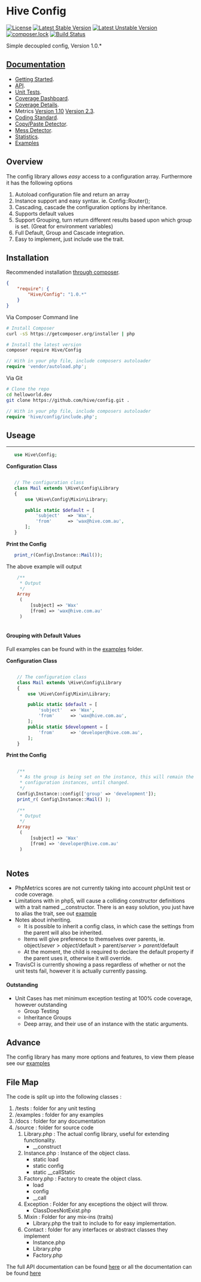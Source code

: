 # Hive Config
[![License](https://poser.pugx.org/hive/config/license?format=flat-square)](https://packagist.org/packages/hive/config)
[![Latest Stable Version](https://poser.pugx.org/hive/config/v/stable?format=flat-square)](https://packagist.org/packages/hive/config)
[![Latest Unstable Version](https://poser.pugx.org/hive/config/v/unstable?format=flat-square)](https://packagist.org/packages/hive/config)
[![composer.lock](https://poser.pugx.org/hive/config/composerlock?format=flat-square)](https://packagist.org/packages/hive/config)
[![Build Status](https://img.shields.io/travis/hive/config/master.svg?style=flat-square)](https://travis-ci.org/hive/config)


Simple decoupled config, Version 1.0.*


## [Documentation](https://hive.github.io/config/)

 * [Getting Started](https://hive.github.io/config/).
 * [API](https://hive.github.io/config/html/phpdox/index.xhtml).
 * [Unit Tests](https://hive.github.io/config/html/phpunit/index.html).
 * [Coverage Dashboard](https://hive.github.io/config/html/coverage/dashboard.html).
 * [Coverage Details](https://hive.github.io/config/html/coverage/index.html).
 * Metrics [Version 1.10](https://hive.github.io/config/html/phpmetrics1/index.html) [Version 2.3](https://hive.github.io/config/html/phpmetrics2/index.html).
 * [Coding Standard](https://hive.github.io/config/html/codesniffer/index.html).
 * [Copy/Paste Detector](https://hive.github.io/config/html/phpcpd/index.html).
 * [Mess Detector](https://hive.github.io/config/html/phpmd/index.html).
 * [Statistics](https://hive.github.io/config/html/phploc/index.html).
 * [Examples](https://github.com/hive/config/tree/master/examples)

## Overview 

The config library allows _easy_ access to a configuration array. Furthermore it has the following options
1. Autoload configuration file and return an array
2. Instance support and easy syntax. ie. Config::Router();
3. Cascading, cascade the configuration options by inheritance.
4. Supports default values
5. Support Grouping, turn return different results based upon which group is set. (Great for environment variables)
6. Full Default, Group and Cascade integration.
7. Easy to implement, just include use the trait.

## Installation

Recommended installation [through composer](http://getcomposer.org).

```JSON
{
    "require": {
        "Hive/Config": "1.0.*"
    }
}
```

Via Composer Command line

```bash
# Install Composer
curl -sS https://getcomposer.org/installer | php

# Install the latest version
composer require Hive/Config

```

```php
// With in your php file, include composers autoloader
require 'vendor/autoload.php';
```

Via Git

```bash
# Clone the repo
cd helloworld.dev
git clone https://github.com/hive/config.git . 
```

```php
// With in your php file, include composers autoloader
require 'hive/config/include.php';
```


## Useage
-------
 ```php
    use Hive\Config;
 ```
 
 
 **Configuration Class**
 ```php
 
    // The configuration class
    class Mail extends \Hive\Config\Library
    {
        use \Hive\Config\Mixin\Library;

        public static $default = [
            'subject'   => 'Wax',
            'from'      => 'wax@hive.com.au',
        ];
    }
 
 ```
 
**Print the Config**
 
 ```php    
    print_r(Config\Instance::Mail());
```

The above example will output 

```php    
    /**
     * Output
     */
    Array
     (
         [subject] => 'Wax'
         [from] => 'wax@hive.com.au'
     )
        
 ```
#### Grouping with Default Values
   
Full examples can be found with in the [examples](https://github.com/hive/config/tree/master/examples) folder.    
   
**Configuration Class**

```php

    // The configuration class
    class Mail extends \Hive\Config\Library
    {
        use \Hive\Config\Mixin\Library;

        public static $default = [
            'subject'   => 'Wax',
            'from'      => 'wax@hive.com.au',
        ];
        public static $development = [
            'from'      => 'developer@hive.com.au',
        ];
    }

```


**Print the Config**

```php

    /**
     * As the group is being set on the instance, this will remain the 'group' for all
     * configuration instances, until changed.
     */
    Config\Instance::config(['group' => 'development']);
    print_r( Config\Instance::Mail() );

```

```php    
    /**
     * Output
     */
    Array
     (
         [subject] => 'Wax'
         [from] => 'developer@hive.com.au'
     )
        
 ```

## Notes

 * PhpMetrics scores are not currently taking into account phpUnit test or code coverage.  
 * Limitations with in php5, will cause a colliding constructor definitions with a trait named __constructor. There is an easy solution, you just have to alias the trait, see out [example](https://github.com/hive/config/tree/master/examples)
 * Notes about inheriting.
    * It is possible to inherit a config class, in which case the settings from the parent will also be inherited.
    * Items will give preference to themselves over parents, ie. object/$sever > object/$default > parent/$server > parent/$default
    * At the moment, the child is required to declare the default property if the parent uses it, otherwise it will override.
 * TravisCI is currently showing a pass regardless of whether or not the unit tests fail, however it is actually currently passing. 
    
#### Outstanding

  * Unit Cases has met minimum exception testing at 100% code coverage, however outstanding
    * Group Testing
    * Inheritance Groups
    * Deep array, and their use of an instance with the static arguments. 
 
## Advance 

The config library has many more options and features, to view them please see our [examples](https://github.com/hive/config/tree/master/examples)

## File Map

The code is split up into the following classes : 


1. /tests : folder for any unit testing
2. /examples : folder for any examples
3. /docs : folder for any documentation  
4. /source : folder for source code
    1. Library.php : The actual config library, useful for extending functionality.
        *  __construct
    2. Instance.php : Instance of the object class.
        * static load
        * static config
        * static __callStatic
    3. Factory.php : Factory to create the object class.
        * load
        * config
        * __call
    4. Exception : Folder for any exceptions the object will throw.
        * ClassDoesNotExist.php
    5. Mixin : Folder for any mix-ins (traits)
        * Library.php the trait to include to for easy implementation.
    6. Contact : folder for any interfaces or abstract classes they implement
        * Instance.php
        * Library.php
        * Factory.php
        
The full API documentation can be found [here](https://hive.github.io/config/html/phpdox/index.xhtml) or all the documentation can be found [here](https://hive.github.io/config/)